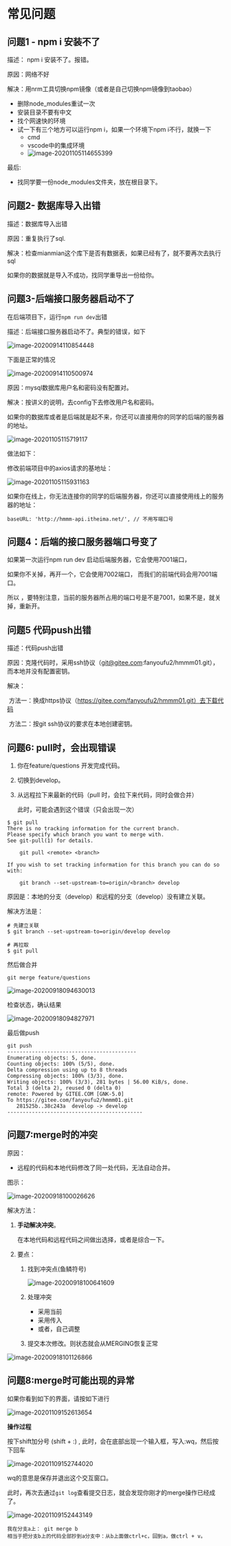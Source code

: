 

# 常见问题

## 问题1 -  npm i 安装不了

描述： npm i 安装不了。报错。

原因：网络不好

解决：用nrm工具切换npm镜像（或者是自己切换npm镜像到taobao）

- 删除node_modules重试一次
- 安装目录不要有中文
- 找个网速快的环境
- 试一下有三个地方可以运行npm i，如果一个环境下npm i不行，就换一下
  - cmd
  - vscode中的集成环境
  - ![image-20201105114655399](asset/image-20201105114655399.png)

最后:

- 找同学要一份node_modules文件夹，放在根目录下。

## 问题2- 数据库导入出错

描述：数据库导入出错

原因：重复执行了sql.

解决：检查mianmian这个库下是否有数据表，如果已经有了，就不要再次去执行sql



如果你的数据就是导入不成功，找同学重导出一份给你。



## 问题3-后端接口服务器启动不了

在后端项目下，运行`npm run dev`出错

 描述：后端接口服务器启动不了。典型的错误，如下 

![image-20200914110854448](asset/image-20200914110854448.png)

下面是正常的情况

![image-20200914110500974](asset/image-20200914110500974.png)

原因：mysql数据库用户名和密码没有配置对。

解决：按讲义的说明，去config下去修改用户名和密码。

如果你的数据库或者是后端就是起不来，你还可以直接用你的同学的后端的服务器的地址。

![image-20201105115719117](asset/image-20201105115719117.png)

做法如下：

修改前端项目中的axios请求的基地址：

![image-20201105115931163](asset/image-20201105115931163.png)

如果你在线上，你无法连接你的同学的后端服务器，你还可以直接使用线上的服务器的地址：

```
baseURL: 'http://hmmm-api.itheima.net/', // 不用写端口号
```



## 问题4：后端的接口服务器端口号变了

如果第一次运行npm run dev 启动后端服务器，它会使用7001端口，

如果你不关掉，再开一个，它会使用7002端口， 而我们的前端代码会用7001端口。

所以 ，要特别注意，当前的服务器所占用的端口号是不是7001，如果不是，就关掉，重新开。



## 问题5 代码push出错

描述：代码push出错

原因：克隆代码时，采用ssh协议（git@gitee.com:fanyoufu2/hmmm01.git），而本地并没有配置密钥。

解决：

​	方法一：换成https协议（https://gitee.com/fanyoufu2/hmmm01.git）去下载代码

​	方法二：按git ssh协议的要求在本地创建密钥。









## 问题6: pull时，会出现错误

1. 你在feature/questions 开发完成代码。

2. 切换到develop。

3. 从远程拉下来最新的代码（pull 时，会拉下来代码，同时会做合并）

   此时，可能会遇到这个错误（只会出现一次）

```
$ git pull
There is no tracking information for the current branch.
Please specify which branch you want to merge with.
See git-pull(1) for details.

    git pull <remote> <branch>

If you wish to set tracking information for this branch you can do so with:

    git branch --set-upstream-to=origin/<branch> develop

```

原因是：本地的分支（develop）和远程的分支（develop）没有建立关联。

解决方法是：

```
# 先建立关联
$ git branch --set-upstream-to=origin/develop develop

# 再拉取
$ git pull
```

然后做合并

```
git merge feature/questions
```

![image-20200918094630013](asset/image-20200918094630013.png)

检查状态，确认结果

![image-20200918094827971](asset/image-20200918094827971.png)

最后做push

```
git push
------------------------------------------
Enumerating objects: 5, done.
Counting objects: 100% (5/5), done.
Delta compression using up to 8 threads
Compressing objects: 100% (3/3), done.
Writing objects: 100% (3/3), 281 bytes | 56.00 KiB/s, done.
Total 3 (delta 2), reused 0 (delta 0)
remote: Powered by GITEE.COM [GNK-5.0]
To https://gitee.com/fanyoufu2/hmmm01.git
   281525b..38c243a  develop -> develop
--------------------------------------------
```



## 问题7:merge时的冲突

原因：

- 远程的代码和本地代码修改了同一处代码，无法自动合并。

图示：

![image-20200918100026626](asset/image-20200918100026626.png)

解决方法：

1. **手动解决冲突**。

   在本地代码和远程代码之间做出选择，或者是综合一下。

2. 要点：

   1. 找到冲突点(鱼鳞符号)

      ![image-20200918100641609](asset/image-20200918100641609.png)

   2. 处理冲突

      - 采用当前
      - 采用传入
      - 或者，自己调整

   3. 提交本次修改。则状态就会从MERGING恢复正常

![image-20200918101126866](asset/image-20200918101126866.png)



## 问题8:merge时可能出现的异常

如果你看到如下的界面，请按如下进行

![image-20201109152613654](asset/image-20201109152613654.png)

**操作过程**

按下shift加分号 (shift + :) ,  此时，会在底部出现一个输入框，写入:wq，然后按下回车

![image-20201109152744020](asset/image-20201109152744020.png)

wq的意思是保存并退出这个交互窗口。

此时，再次去通过`git log`查看提交日志，就会发现你刚才的merge操作已经成了。



![image-20201109152443149](asset/image-20201109152443149.png)





```
我在分支a上： git merge b
相当于把分支b上的代码全部抄到a分支中：从b上面做ctrl+c，回到a，做ctrl + v。
```



